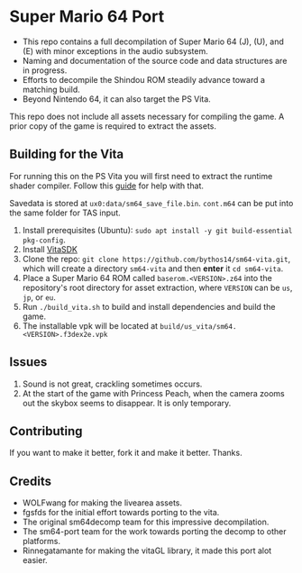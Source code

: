 # Super Mario 64 Port

- This repo contains a full decompilation of Super Mario 64 (J), (U), and (E) with minor exceptions in the audio subsystem.
- Naming and documentation of the source code and data structures are in progress.
- Efforts to decompile the Shindou ROM steadily advance toward a matching build.
- Beyond Nintendo 64, it can also target the PS Vita.

This repo does not include all assets necessary for compiling the game.
A prior copy of the game is required to extract the assets.

## Building for the Vita

For running this on the PS Vita you will first need to extract the runtime shader compiler. Follow this [guide](https://samilops2.gitbook.io/vita-troubleshooting-guide/shader-compiler/extract-libshacccg.suprx) for help with that.

Savedata is stored at `ux0:data/sm64_save_file.bin`. `cont.m64` can be put into the same folder for TAS input.

1. Install prerequisites (Ubuntu): `sudo apt install -y git build-essential pkg-config`.
2. Install [VitaSDK](https://vitasdk.org)
3. Clone the repo: `git clone https://github.com/bythos14/sm64-vita.git`, which will create a directory `sm64-vita` and then **enter** it `cd sm64-vita`.
4. Place a Super Mario 64 ROM called `baserom.<VERSION>.z64` into the repository's root directory for asset extraction, where `VERSION` can be `us`, `jp`, or `eu`.
5. Run `./build_vita.sh` to build and install dependencies and build the game.
6. The installable vpk will be located at `build/us_vita/sm64.<VERSION>.f3dex2e.vpk`

## Issues

1. Sound is not great, crackling sometimes occurs.
2. At the start of the game with Princess Peach, when the camera zooms out the skybox seems to disappear. It is only temporary.

## Contributing

If you want to make it better, fork it and make it better. Thanks. 

## Credits

* WOLFwang for making the livearea assets.
* fgsfds for the initial effort towards porting to the vita.
* The original sm64decomp team for this impressive decompilation.
* The sm64-port team for the work towards porting the decomp to other platforms.
* Rinnegatamante for making the vitaGL library, it made this port alot easier.
